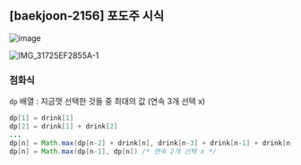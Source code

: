 ## [baekjoon-2156] 포도주 시식

![image](https://user-images.githubusercontent.com/22045163/100535918-62287580-3260-11eb-8998-2e3bc2e5d86d.png)

![IMG_31725EF2855A-1](https://user-images.githubusercontent.com/22045163/100535944-a4ea4d80-3260-11eb-85ce-14491fecb3f4.jpeg)

### 점화식

`dp` 배열 : 지금껏 선택한 것들 중 최대의 값 (연속 3개 선택 x)

```java 
dp[1] = drink[1]
dp[2] = drink[1] + drink[2]
...
dp[n] = Math.max(dp[n-2] + drink[n], drink[n-3] + drink[n-1] + drink[n])
dp[n] = Math.max(dp[n-1], dp[n]) /* 연속 2개 선택 x */
```
